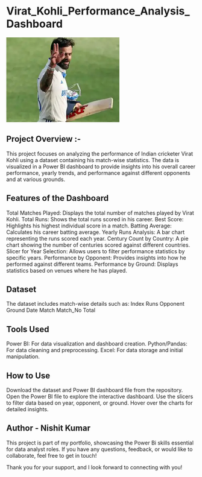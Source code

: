 # Virat_Kohli_Performance_Analysis_Dashboard

![Virat Kohli](https://github.com/yadavnishit/Virat_Kohli_Performance_Analysis_Dashboard/blob/main/virat-kohli.webp)


## Project Overview :-
This project focuses on analyzing the performance of Indian cricketer Virat Kohli using a dataset containing his match-wise statistics. The data is visualized in a Power BI dashboard to provide insights into his overall career performance, yearly trends, and performance against different opponents and at various grounds.

## Features of the Dashboard
Total Matches Played: Displays the total number of matches played by Virat Kohli.
Total Runs: Shows the total runs scored in his career.
Best Score: Highlights his highest individual score in a match.
Batting Average: Calculates his career batting average.
Yearly Runs Analysis: A bar chart representing the runs scored each year.
Century Count by Country: A pie chart showing the number of centuries scored against different countries.
Slicer for Year Selection: Allows users to filter performance statistics by specific years.
Performance by Opponent: Provides insights into how he performed against different teams.
Performance by Ground: Displays statistics based on venues where he has played.

## Dataset

The dataset includes match-wise details such as:
Index
Runs
Opponent
Ground
Date
Match
Match_No
Total

## Tools Used
Power BI: For data visualization and dashboard creation.
Python/Pandas: For data cleaning and preprocessing.
Excel: For data storage and initial manipulation.


## How to Use

Download the dataset and Power BI dashboard file from the repository.
Open the Power BI file to explore the interactive dashboard.
Use the slicers to filter data based on year, opponent, or ground.
Hover over the charts for detailed insights.



## Author - Nishit Kumar
This project is part of my portfolio, showcasing the Power Bi skills essential for data analyst roles. If you have any questions, feedback, or would like to collaborate, feel free to get in touch!

Thank you for your support, and I look forward to connecting with you!






